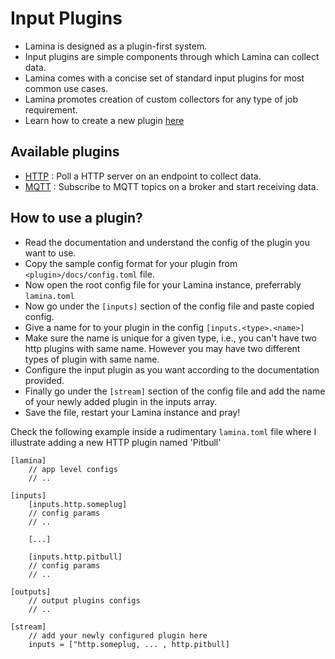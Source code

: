 # Input Plugins

- Lamina is designed as a plugin-first system.
- Input plugins are simple components through which Lamina can collect data.
- Lamina comes with a concise set of standard input plugins for most common use cases.
- Lamina promotes creation of custom collectors for any type of job requirement.
- Learn how to create a new plugin [here]()

## Available plugins

- [HTTP](../../lamina/plugins/inputs/http/) : Poll a HTTP server on an endpoint to collect data.
- [MQTT](../../lamina/plugins/inputs/mqtt/) : Subscribe to MQTT topics on a broker and start receiving data.

## How to use a plugin?

- Read the documentation and understand the config of the plugin you want to use.
- Copy the sample config format for your plugin from ```<plugin>/docs/config.toml``` file.
- Now open the root config file for your Lamina instance, preferrably ```lamina.toml```
- Now go under the ```[inputs]``` section of the config file and paste copied config.
- Give a name for to your plugin in the config ```[inputs.<type>.<name>]```
- Make sure the name is unique for a given type, i.e., you can't have two http plugins with same name. However you may have two different types of plugin with same name.
- Configure the input plugin as you want according to the documentation provided.
- Finally go under the ```[stream]``` section of the config file and add the name of your newly added plugin in the inputs array.
- Save the file, restart your Lamina instance and pray!

Check the following example inside a rudimentary ```lamina.toml``` file where I illustrate adding a new HTTP plugin named 'Pitbull'
```
[lamina]
    // app level configs
    // ..

[inputs]
    [inputs.http.someplug]
    // config params
    // ..

    [...]

    [inputs.http.pitbull]
    // config params
    // ..

[outputs]
    // output plugins configs
    // ..

[stream]
    // add your newly configured plugin here
    inputs = ["http.someplug, ... , http.pitbull]
```